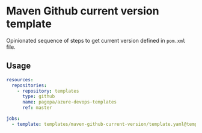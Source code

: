 # Maven Github current version template

Opinionated sequence of steps to get current version defined in `pom.xml` file.

## Usage

```yaml
resources:
  repositories:
    - repository: templates
      type: github
      name: pagopa/azure-devops-templates
      ref: master

jobs:
  - template: templates/maven-github-current-version/template.yaml@templates
```

